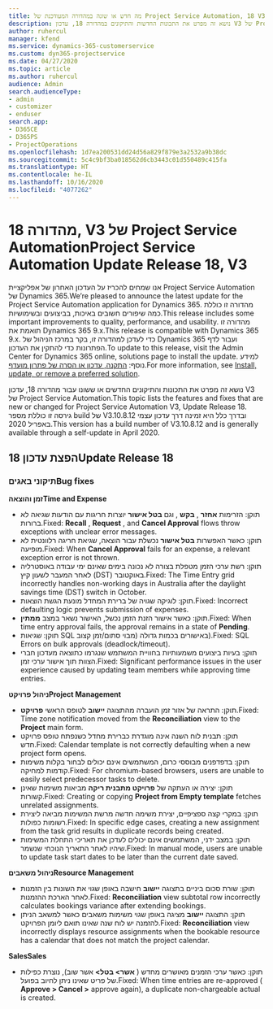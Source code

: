 ```yaml
---
title: מה חדש או שונה במהדורה המעודכנת של Project Service Automation, 18 V3
description: נושא זה מפרט את התכונות החדשות והתיקונים במהדורה 18, עדכון V3 של Project Service Automation.
author: ruhercul
manager: kfend
ms.service: dynamics-365-customerservice
ms.custom: dyn365-projectservice
ms.date: 04/27/2020
ms.topic: article
ms.author: ruhercul
audience: Admin
search.audienceType:
- admin
- customizer
- enduser
search.app:
- D365CE
- D365PS
- ProjectOperations
ms.openlocfilehash: 1d7ea200531dd24d56a829f879e3a2532a9b38dc
ms.sourcegitcommit: 5c4c9bf3ba018562d6cb3443c01d550489c415fa
ms.translationtype: HT
ms.contentlocale: he-IL
ms.lasthandoff: 10/16/2020
ms.locfileid: "4077262"
---
```

# <a name="project-service-automation-update-release-18-v3"></a><span data-ttu-id="7b5e0-103">מהדורה 18, V3 של Project Service Automation</span><span class="sxs-lookup"><span data-stu-id="7b5e0-103">Project Service Automation Update Release 18, V3</span></span>

<span data-ttu-id="7b5e0-104">אנו שמחים להכריז על העדכון האחרון של אפליקציית Project Service Automation של Dynamics 365.</span><span class="sxs-lookup"><span data-stu-id="7b5e0-104">We’re pleased to announce the latest update for the Project Service Automation application for Dynamics 365.</span></span> <span data-ttu-id="7b5e0-105">מהדורה זו כוללת כמה שיפורים חשובים באיכות, בביצועים ובשימושיות.</span><span class="sxs-lookup"><span data-stu-id="7b5e0-105">This release includes some important improvements to quality, performance, and usability.</span></span> <span data-ttu-id="7b5e0-106">מהדורה זו תואמת את Dynamics 365 9.x.</span><span class="sxs-lookup"><span data-stu-id="7b5e0-106">This release is compatible with Dynamics 365 9.x.</span></span> <span data-ttu-id="7b5e0-107">כדי לעדכן למהדורה זו, בקר במרכז הניהול של Dynamics 365 ועבור לדף הפתרונות כדי להתקין את העדכון.</span><span class="sxs-lookup"><span data-stu-id="7b5e0-107">To update to this release, visit the Admin Center for Dynamics 365 online, solutions page to install the update.</span></span> <span data-ttu-id="7b5e0-108">למידע נוסף: [התקנה, עדכון או הסרה של פתרון מועדף](https://docs.microsoft.com/power-platform/admin/install-remove-preferred-solution).</span><span class="sxs-lookup"><span data-stu-id="7b5e0-108">For more information, see [Install, update, or remove a preferred solution](https://docs.microsoft.com/power-platform/admin/install-remove-preferred-solution).</span></span>

<span data-ttu-id="7b5e0-109">נושא זה מפרט את התכונות והתיקונים החדשים או ששונו עבור מהדורה 18, עדכון V3 של Project Service Automation.</span><span class="sxs-lookup"><span data-stu-id="7b5e0-109">This topic lists the features and fixes that are new or changed for Project Service Automation V3, Update Release 18.</span></span> <span data-ttu-id="7b5e0-110">גירסה זו כוללת מספר build של V3.10.8.12 ובדרך כלל היא זמינה דרך עדכון עצמי באפריל 2020.</span><span class="sxs-lookup"><span data-stu-id="7b5e0-110">This version has a build number of V3.10.8.12 and is generally available through a self-update in April 2020.</span></span>

## <a name="update-release-18"></a><span data-ttu-id="7b5e0-111">הפצת עדכון 18</span><span class="sxs-lookup"><span data-stu-id="7b5e0-111">Update Release 18</span></span>

### <a name="bug-fixes"></a><span data-ttu-id="7b5e0-112">תיקוני באגים</span><span class="sxs-lookup"><span data-stu-id="7b5e0-112">Bug fixes</span></span>

<span data-ttu-id="7b5e0-113">**זמן והוצאה**</span><span class="sxs-lookup"><span data-stu-id="7b5e0-113">**Time and Expense**</span></span>

- <span data-ttu-id="7b5e0-114">תוקן: הזרימות **אחזר** , **בקש** , וגם **בטל אישור** יוצרות חריגות עם הודעות שגיאה לא ברורות.</span><span class="sxs-lookup"><span data-stu-id="7b5e0-114">Fixed: **Recall** , **Request** , and **Cancel Approval** flows throw exceptions with unclear error messages.</span></span>
- <span data-ttu-id="7b5e0-115">תוקן: כאשר האפשרות **בטל אישור** נכשלת עבור הוצאה, שגיאת חריגה רלוונטית לא מופיעה.</span><span class="sxs-lookup"><span data-stu-id="7b5e0-115">Fixed: When **Cancel Approval** fails for an expense, a relevant exception error is not thrown.</span></span>
- <span data-ttu-id="7b5e0-116">תוקן: רשת ערכי הזמן מטפלת בצורה לא נכונה בימים שאינם ימי עבודה באוסטרליה לאחר המעבר לשעון קיץ (DST) באוקטובר.</span><span class="sxs-lookup"><span data-stu-id="7b5e0-116">Fixed: The Time Entry grid incorrectly handles non-working days in Australia after the daylight savings time (DST) switch in October.</span></span>
- <span data-ttu-id="7b5e0-117">תוקן: לוגיקה שגויה של ברירת המחדל מונעת הגשת הוצאות.</span><span class="sxs-lookup"><span data-stu-id="7b5e0-117">Fixed: Incorrect defaulting logic prevents submission of expenses.</span></span>
- <span data-ttu-id="7b5e0-118">תוקן: כאשר אישור הזנת הזמן נכשל, האישור נשאר במצב **ממתין**.</span><span class="sxs-lookup"><span data-stu-id="7b5e0-118">Fixed: When time entry approval fails, the approval remains in a state of **Pending**.</span></span>
- <span data-ttu-id="7b5e0-119">תוקן: שגיאות SQL באישורים בכמות גדולה (מבוי סתום/‏‫זמן קצוב‬).</span><span class="sxs-lookup"><span data-stu-id="7b5e0-119">Fixed: SQL Errors on bulk approvals (deadlock/timeout).</span></span>
- <span data-ttu-id="7b5e0-120">תוקן: בעיות ביצועים משמעותיות בחוויית המשתמש שנגרמו כתוצאה מעדכון חברי הצוות תוך אישור ערכי זמן.</span><span class="sxs-lookup"><span data-stu-id="7b5e0-120">Fixed: Significant performance issues in the user experience caused by updating team members while approving time entries.</span></span>

<span data-ttu-id="7b5e0-121">**ניהול פרויקט**</span><span class="sxs-lookup"><span data-stu-id="7b5e0-121">**Project Management**</span></span>

- <span data-ttu-id="7b5e0-122">תוקן: התראה של אזור זמן הועברה מהתצוגה **יישוב‬** לטופס הראשי **פרויקט**.</span><span class="sxs-lookup"><span data-stu-id="7b5e0-122">Fixed: Time zone notification moved from the **Reconciliation** view to the **Project** main form.</span></span>
- <span data-ttu-id="7b5e0-123">תוקן: תבנית לוח השנה אינה מוגדרת כברירת מחדל כשנפתח טופס פרויקט חדש.</span><span class="sxs-lookup"><span data-stu-id="7b5e0-123">Fixed: Calendar template is not correctly defaulting when a new project form opens.</span></span>
- <span data-ttu-id="7b5e0-124">תוקן: בדפדפנים מבוססי כרום, המשתמשים אינם יכולים לבחור בקלות משימות קודמות למחיקה.</span><span class="sxs-lookup"><span data-stu-id="7b5e0-124">Fixed: For chromium-based browsers, users are unable to easily select predecessor tasks to delete.</span></span>
- <span data-ttu-id="7b5e0-125">תוקן: יצירה או העתקה של **פרויקט מתבנית ריקה** מביאות משימות שאינן קשורות.</span><span class="sxs-lookup"><span data-stu-id="7b5e0-125">Fixed: Creating or copying **Project from Empty template** fetches unrelated assignments.</span></span>
- <span data-ttu-id="7b5e0-126">תוקן: במקרי קצה ספציפיים, יצירת משימה חדשה מרשת המשימות מביאה ליצירת רשומות כפולות.</span><span class="sxs-lookup"><span data-stu-id="7b5e0-126">Fixed: In specific edge cases, creating a new assignment from the task grid results in duplicate records being created.</span></span>
- <span data-ttu-id="7b5e0-127">תוקן: במצב ידני, המשתמשים אינם יכולים לעדכן את תאריכי התחלת המשימות שיהיו לאחר התאריך הנוכחי שנשמר.</span><span class="sxs-lookup"><span data-stu-id="7b5e0-127">Fixed: In manual mode, users are unable to update task start dates to be later than the current date saved.</span></span>

<span data-ttu-id="7b5e0-128">**ניהול משאבים**</span><span class="sxs-lookup"><span data-stu-id="7b5e0-128">**Resource Management**</span></span>

- <span data-ttu-id="7b5e0-129">תוקן: שורת סכום ביניים בתצוגה **יישוב** חישבה באופן שגוי את השונות בין הזמנות לאחר הארכת ההזמנות.</span><span class="sxs-lookup"><span data-stu-id="7b5e0-129">Fixed: **Reconciliation** view subtotal row incorrectly calculates bookings variance after extending bookings.</span></span>
- <span data-ttu-id="7b5e0-130">תוקן: התצוגה **יישוב** מציגה באופן שגוי משימות משאבים כאשר למשאב הניתן להזמנה יש לוח שנה שאינו תואם ליומן הפרויקט.</span><span class="sxs-lookup"><span data-stu-id="7b5e0-130">Fixed: **Reconciliation** view incorrectly displays resource assignments when the bookable resource has a calendar that does not match the project calendar.</span></span>

<span data-ttu-id="7b5e0-131">**Sales**</span><span class="sxs-lookup"><span data-stu-id="7b5e0-131">**Sales**</span></span>

- <span data-ttu-id="7b5e0-132">תוקן: כאשר ערכי הזמנים מאושרים מחדש ( **אשר> בטל>** אשר שוב), נוצרת כפילות של פריט שאינו ניתן לחיוב בפועל.</span><span class="sxs-lookup"><span data-stu-id="7b5e0-132">Fixed: When time entries are re-approved ( **Approve > Cancel >** approve again), a duplicate non-chargeable actual is created.</span></span>
